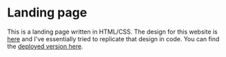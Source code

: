 # Landing page 
This is a landing page written in HTML/CSS. The design for this website is [here](https://cdn.statically.io/gh/TheOdinProject/curriculum/main/foundations/html_css/project/odin-project.png) and I've essentially tried to replicate that design in code. You can find the [deployed version here](https://sumitsaurabh927.github.io/Landing-page/).
